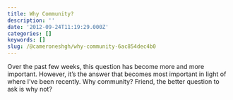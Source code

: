 ```yaml
---
title: Why Community?
description: ''
date: '2012-09-24T11:19:29.000Z'
categories: []
keywords: []
slug: /@cameroneshgh/why-community-6ac854dec4b0
---
```


Over the past few weeks, this question has become more and more important. However, it’s the answer that becomes most important in light of where I’ve been recently. Why community? Friend, the better question to ask is why not?